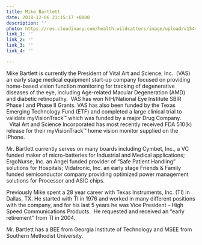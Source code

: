 ```yaml
---
title: Mike Bartlett
date: 2018-12-06 21:15:17 +0000
description: ''
photo: https://res.cloudinary.com/health-wildcatters/image/upload/v1544130942/image.png
link_1: ''
link_2: ''
link_3: ''
link_4: ''

---
```

Mike Bartlett is currently the President of Vital Art and Science, Inc.  (VAS) an early stage medical equipment start-up company focused on providing home-based vision function monitoring for tracking of degenerative diseases of the eye, including Age-related Macular Degeneration (AMD) and diabetic retinopathy.  VAS has won NIH/National Eye Institute SBIR Phase I and Phase II Grants.  VAS has also been funded by the Texas Emerging Technology Fund (ETF) and completed a large clinical trial to validate myVisionTrack™ which was funded by a major Drug Company.   Vital Art and Science Incorporated has most recently received FDA 510(k) release for their myVisionTrack™ home vision monitor supplied on the iPhone.

Mr. Bartlett currently serves on many boards including Cymbet, Inc., a VC funded maker of micro-batteries for Industrial and Medical applications; ErgoNurse, Inc. an Angel funded provider of “Safe Patient Handling” solutions for Hospitals; Vidatronic, Inc. an early stage Friends & Family funded semiconductor company providing optimized power management solutions for Processor and ASIC chips.

Previously Mike spent a 28 year career with Texas Instruments, Inc. (TI) in Dallas, TX. He started with TI in 1976 and worked in many different positions with the company, and for his last 5 years he was Vice President – High Speed Communications Products.  He requested and received an “early retirement” from TI in 2004.

Mr. Bartlett has a BEE from Georgia Institute of Technology and MSEE from Southern Methodist University.